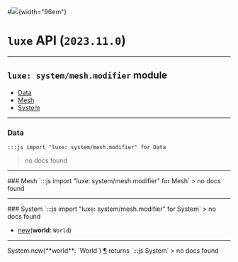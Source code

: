 #![](../../../../../../images/luxe-dark.svg){width="96em"}

# `luxe` API (`2023.11.0`)  


---

## `luxe: system/mesh.modifier` module

- [Data](#data)   
- [Mesh](#mesh)   
- [System](#system)   

---

### Data
`:::js import "luxe: system/mesh.modifier" for Data`
> no docs found


<hr/>
### Mesh
`:::js import "luxe: system/mesh.modifier" for Mesh`
> no docs found


<hr/>
### System
`:::js import "luxe: system/mesh.modifier" for System`
> no docs found

- [new](#System.new)(**world**: `World`)

<hr/>
<endpoint module="luxe: system/mesh.modifier" class="System" signature="new(world : World)"></endpoint>
<signature id="System.new">System.new(**world**: `World`)
<a class="headerlink" href="#System.new" title="Permanent link">¶</a></signature>
<span class='api_ret'>returns</span> `:::js System`
> no docs found   

